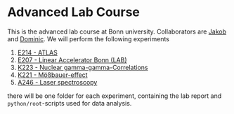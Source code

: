# Advanced Lab Course
This is the advanced lab course at Bonn university. Collaborators are [Jakob](https://github.com/krausejm) and [Dominic](https://github.com/dschuechter).
We will perform the following experiments

1. [E214 - ATLAS](https://github.com/krausejm/advanced_lab_course/tree/main/ATLAS)
2. [E207 - Linear Accelerator Bonn (LAB)](https://github.com/krausejm/advanced_lab_course/)
3. [K223 - Nuclear gamma-gamma-Correlations](https://github.com/krausejm/advanced_lab_course/)
4. [K221 - Mößbauer-effect](https://github.com/krausejm/advanced_lab_course/)
5. [A246 - Laser spectroscopy](https://github.com/krausejm/advanced_lab_course/)

there will be one folder for each experiment, containing the lab report and ``python/root``-scripts used for data analysis.
